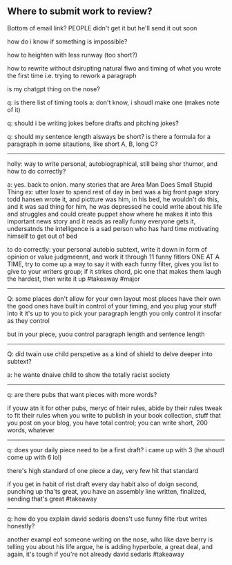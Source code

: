 ## Where to submit work to review?
Bottom of email link?
PEOPLE didn't get it but he'll send it out soon



how do i know if something is impossible?

how to heighten with less runway (too short?)

how to rewrite without dsirupting natural flwo and timing of what you wrote the first time
i.e. trying to rework a paragraph

is my chatgpt thing on the nose?

q: is there list of timing tools
a: don't know, i shoudl make one (makes note of it)

q: should i be writing jokes before drafts and pitching jokes?

q: should my sentence length alsways be short? is there a formula for a paragraph in some sitautions, like short A, B, long C?

---
holly: way to write personal, autobiographical, still being shor thumor, and how to do correctly?

a: yes. back to onion. many stories that are Area Man Does Small Stupid Thing
ex: utter loser to spend rest of day in bed
was a big front page story
todd hansen wrote it, and pictture was him, in his bed, he wouldn't do this, and it was sad thing for him, he was depressed
he could write about his life and struggles and could create puppet show where he makes it into this important news story and it reads as really funny
everyone gets it, undersatnds the intelligence is a sad person who has hard time motivating himself to get out of bed

to do correctly: your personal autobio subtext, write it down in form of opinion or value judgmeennt, and work it through 11 funny fitlers ONE AT A TIME, try to come up a way to say it with each funny filter, gives you list to give to your writers group; if it strkes chord, pic one that makes them laugh the hardest, then write it up #takeaway #major 

---
Q: some places don't allow for your own layout
most places have their own
the good ones have built in control of your timing, and you plug your stuff into it
it's up to you to pick your paragraph length 
you only control it insofar as they control

but in your piece, yuou control paragraph length and sentence length

---
Q: did twain use child perspetive as a kind of shield to delve deeper into subtext?

a: he wante dnaive child to show the totally racist society 

---

q: are there pubs that want pieces with more words?

if youw atn it for other pubs, meryc of hteir rules, abide by their rules
tweak to fit their rules
when you write to publish in your book collection, stuff that you post on your blog, you have total control;
you can write short, 200 words, whatever

---
q: does your daily piece need to be a first draft?
i came up with 3 (he shoudl come up with 6 lol)

there's high standard of one piece a day, very few hit that standard

if you get in habit of rist draft every day
habit also of doign second, punching up
tha'ts great, you have an assembly line
written, finalized, sending
that's great #takeaway 

---
q: how do you explain david sedaris doens't use funny filte rbut writes honestly?

another exampl eof someone writing on the nose, who like dave berry is telling you about his life
argue, he is adding hyperbole, a great deal, and again, it's tough if you're not already david sedaris #takeaway 
